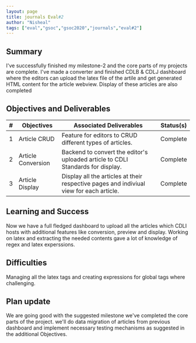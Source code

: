 ```yaml
---
layout: page
title: journals Eval#2
author: "Nisheal"
tags: ["eval","gsoc","gsoc2020","journals","eval#2"]
---
```


## Summary
I've successfully finished my milestone-2 and the core parts of my projects are complete.
I've made a converter and finished CDLB & CDLJ dashboard where the editors can upload the latex file of the artile and get generated HTML content for the article webview. Display of these articles are also completed

## Objectives and Deliverables

| \#  | Objectives         | Associated Deliverables                                                         | Status(s) |
| --- | ------------------ | ------------------------------------------------------------------------------- | -------- |
| 1   | Article CRUD     | Feature for editors to CRUD different types of articles.                      | Complete      |
| 2   | Article Conversion | Backend to convert the editor's uploaded article to CDLI Standards for display. |  Complete |
| 3   | Article Display    | Display all the articles at their respective pages and indiviual view for each article.| Complete  |

## Learning and Success
Now we have a full fledged dashboard to upload all the articles which CDLI hosts with additional features like conversion, preview and display.
Working on latex and extracting the needed contents gave a lot of knowledge of regex and latex experssions.

## Difficulties
Managing all the latex tags and creating expressions for global tags where challenging.

## Plan update
We are going good with the suggested milestone we've completed the core parts of the project.
we'll do data migration of articles from previous dashboard and implement necessary testing mechanisms as suggested in the additional Objectives.
